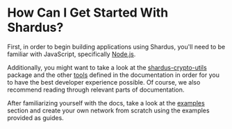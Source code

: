 # How Can I Get Started With Shardus?

First, in order to begin building applications using Shardus, you'll need to be familiar with JavaScript, specifically [Node.js](https://nodejs.org/).

Additionally, you might want to take a look at the [shardus-crypto-utils](../tools/crypto-utils) package and the other [tools](../tools) defined in the documentation in order for you to have the best developer experience possible. Of course, we also recommend reading through relevant parts of documentation. 

After familiarizing yourself with the docs, take a look at the [examples](../examples) section and create your own network from scratch using the examples provided as guides.
